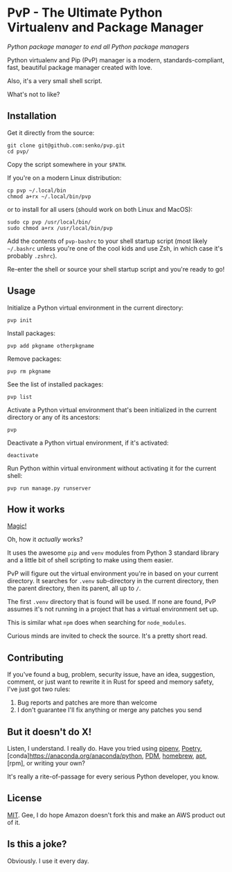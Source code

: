 # PvP - The Ultimate Python Virtualenv and Package Manager

*Python package manager to end all Python package managers*

Python virtualenv and Pip (PvP) manager is a modern,
standards-compliant, fast, beautiful package manager created
with love.

Also, it's a very small shell script.

What's not to like?

## Installation

Get it directly from the source:

    git clone git@github.com:senko/pvp.git
    cd pvp/

Copy the script somewhere in your `$PATH`.

If you're on a modern Linux distribution:

    cp pvp ~/.local/bin
    chmod a+rx ~/.local/bin/pvp

or to install for all users (should work on both Linux and MacOS):

    sudo cp pvp /usr/local/bin/
    sudo chmod a+rx /usr/local/bin/pvp

Add the contents of `pvp-bashrc` to your shell startup script
(most likely `~/.bashrc` unless you're one of the cool kids and
use Zsh, in which case it's probably `.zshrc`).

Re-enter the shell or source your shell startup script and you're
ready to go!

## Usage

Initialize a Python virtual environment in the current directory:

    pvp init

Install packages:

    pvp add pkgname otherpkgname

Remove packages:

    pvp rm pkgname

See the list of installed packages:

    pvp list

Activate a Python virtual environment that's been initialized in
the current directory or any of its ancestors:

    pvp

Deactivate a Python virtual environment, if it's activated:

    deactivate

Run Python within virtual environment without activating it for the current
shell:

    pvp run manage.py runserver

## How it works

[Magic!](https://xkcd.com/353/)

Oh, how it *actually* works?

It uses the awesome `pip` and `venv` modules from Python 3 standard library
and a little bit of shell scripting to make using them easier.

PvP will figure out the virtual environment you're in based on your current
directory. It searches for `.venv` sub-directory in the current directory,
then the parent directory, then its parent, all up to `/`.

The first `.venv` directory that is found will be used. If none are found,
PvP assumes it's not running in a project that has a virtual environment
set up.

This is similar what `npm` does when searching for `node_modules`.

Curious minds are invited to check the source. It's a pretty short read.

## Contributing

If you've found a bug, problem, security issue, have an idea, suggestion,
comment, or just want to rewrite it in Rust for speed and memory safety,
I've just got two rules:

1. Bug reports and patches are more than welcome
2. I don't guarantee I'll fix anything or merge any patches you send

## But it doesn't do X!

Listen, I understand. I really do. Have you tried using
[pipenv](https://github.com/pypa/pipenv),
[Poetry](https://python-poetry.org/),
[conda]https://anaconda.org/anaconda/python,
[PDM](https://pdm.fming.dev/),
[homebrew](https://docs.brew.sh/Homebrew-and-Python#python-3x),
[apt](https://packages.ubuntu.com/search?keywords=python&searchon=names&suite=impish&section=all),
[rpm],
or writing your own?

It's really a rite-of-passage for every serious Python
developer, you know.

## License

[MIT](LICENSE.txt). Gee, I do hope Amazon doesn't fork this and make an
AWS product out of it.

## Is this a joke?

Obviously. I use it every day.
